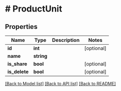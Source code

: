 # # ProductUnit

## Properties

Name | Type | Description | Notes
------------ | ------------- | ------------- | -------------
**id** | **int** |  | [optional]
**name** | **string** |  |
**is_share** | **bool** |  | [optional]
**is_delete** | **bool** |  | [optional]

[[Back to Model list]](../../README.md#models) [[Back to API list]](../../README.md#endpoints) [[Back to README]](../../README.md)
